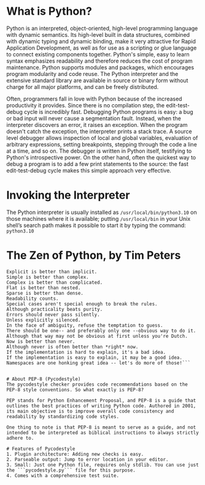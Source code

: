# What is Python?
Python is an interpreted, object-oriented, high-level programming language with dynamic semantics. Its high-level built in data structures, combined with dynamic typing and dynamic binding, make it very attractive for Rapid Application Development, as well as for use as a scripting or glue language to connect existing components together. Python's simple, easy to learn syntax emphasizes readability and therefore reduces the cost of program maintenance. Python supports modules and packages, which encourages program modularity and code reuse. The Python interpreter and the extensive standard library are available in source or binary form without charge for all major platforms, and can be freely distributed.

Often, programmers fall in love with Python because of the increased productivity it provides. Since there is no compilation step, the edit-test-debug cycle is incredibly fast. Debugging Python programs is easy: a bug or bad input will never cause a segmentation fault. Instead, when the interpreter discovers an error, it raises an exception. When the program doesn't catch the exception, the interpreter prints a stack trace. A source level debugger allows inspection of local and global variables, evaluation of arbitrary expressions, setting breakpoints, stepping through the code a line at a time, and so on. The debugger is written in Python itself, testifying to Python's introspective power. On the other hand, often the quickest way to debug a program is to add a few print statements to the source: the fast edit-test-debug cycle makes this simple approach very effective.

# Invoking the Interpreter
The Python interpreter is usually installed as ```/usr/local/bin/python3.10``` on those machines where it is available; putting ```/usr/local/bin``` in your Unix shell’s search path makes it possible to start it by typing the command: 
```python3.10```

# The Zen of Python, by Tim Peters

```Beautiful is better than ugly.
Explicit is better than implicit.
Simple is better than complex.
Complex is better than complicated.
Flat is better than nested.
Sparse is better than dense.
Readability counts.
Special cases aren't special enough to break the rules.
Although practicality beats purity.
Errors should never pass silently.
Unless explicitly silenced.
In the face of ambiguity, refuse the temptation to guess.
There should be one-- and preferably only one --obvious way to do it.
Although that way may not be obvious at first unless you're Dutch.
Now is better than never.
Although never is often better than *right* now.
If the implementation is hard to explain, it's a bad idea.
If the implementation is easy to explain, it may be a good idea.
Namespaces are one honking great idea -- let's do more of those!```


# About PEP-8 (Pycodestyle)
The pycodestyle checker provides code recommendations based on the PEP-8 style conventions. So what exactly is PEP-8?

PEP stands for Python Enhancement Proposal, and PEP-8 is a guide that outlines the best practices of writing Python code. Authored in 2001, its main objective is to improve overall code consistency and readability by standardizing code styles.

One thing to note is that PEP-8 is meant to serve as a guide, and not intended to be interpreted as biblical instructions to always strictly adhere to.

# Features of Pycodestyle
1. Plugin architecture: Adding new checks is easy.
2. Parseable output: Jump to error location in your editor.
3. Small: Just one Python file, requires only stdlib. You can use just the ```pycodestyle.py``` file for this purpose.
4. Comes with a comprehensive test suite.
